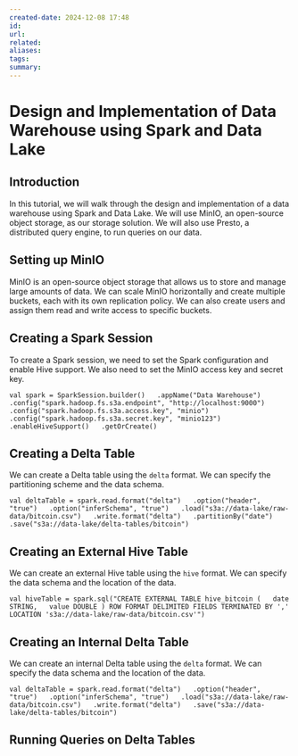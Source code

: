 ```yaml
---
created-date: 2024-12-08 17:48
id: 
url: 
related: 
aliases: 
tags: 
summary:
---
```

# Design and Implementation of Data Warehouse using Spark and Data Lake

## Introduction

In this tutorial, we will walk through the design and implementation of a data warehouse using Spark and Data Lake. We will use MinIO, an open-source object storage, as our storage solution. We will also use Presto, a distributed query engine, to run queries on our data.

## Setting up MinIO

MinIO is an open-source object storage that allows us to store and manage large amounts of data. We can scale MinIO horizontally and create multiple buckets, each with its own replication policy. We can also create users and assign them read and write access to specific buckets.

## Creating a Spark Session

To create a Spark session, we need to set the Spark configuration and enable Hive support. We also need to set the MinIO access key and secret key.

`val spark = SparkSession.builder()   .appName("Data Warehouse")   .config("spark.hadoop.fs.s3a.endpoint", "http://localhost:9000")   .config("spark.hadoop.fs.s3a.access.key", "minio")   .config("spark.hadoop.fs.s3a.secret.key", "minio123")   .enableHiveSupport()   .getOrCreate()`

## Creating a Delta Table

We can create a Delta table using the `delta` format. We can specify the partitioning scheme and the data schema.

`val deltaTable = spark.read.format("delta")   .option("header", "true")   .option("inferSchema", "true")   .load("s3a://data-lake/raw-data/bitcoin.csv")   .write.format("delta")   .partitionBy("date")   .save("s3a://data-lake/delta-tables/bitcoin")`

## Creating an External Hive Table

We can create an external Hive table using the `hive` format. We can specify the data schema and the location of the data.

`val hiveTable = spark.sql("CREATE EXTERNAL TABLE hive_bitcoin (   date STRING,   value DOUBLE ) ROW FORMAT DELIMITED FIELDS TERMINATED BY ',' LOCATION 's3a://data-lake/raw-data/bitcoin.csv'")`

## Creating an Internal Delta Table

We can create an internal Delta table using the `delta` format. We can specify the data schema and the location of the data.

`val deltaTable = spark.read.format("delta")   .option("header", "true")   .option("inferSchema", "true")   .load("s3a://data-lake/raw-data/bitcoin.csv")   .write.format("delta")   .save("s3a://data-lake/delta-tables/bitcoin")`

## Running Queries on Delta Tables